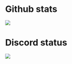 <h1>Github stats</h1>
<img src='https://github-readme-stats.vercel.app/api?username=itzlayz&count_private=true&show_icons=true&include_all_commits=true'>
<h1>Discord status</h1>
<img src='https://discord-readme-badge.vercel.app/api?id=749310266625228921'>
